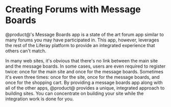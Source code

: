 # Creating Forums with Message Boards [](id=creating-forums-with-message-boards)

@product@'s Message Boards app is a state of the art forum app similar to many 
forums you may have participated in. This app, however, leverages the rest of 
the Liferay platform to provide an integrated experience that others can't 
match. 

In many web sites, it's obvious that there's no link between the main site and 
the message boards. In some cases, users are even required to register twice: 
once for the main site and once for the message boards. Sometimes it's even 
three times: once for the site, once for the message boards, and once for the 
shopping cart. By providing a message boards app along with all of the other 
apps, @product@ provides a unique, integrated approach to building sites. You 
can concentrate on building your site while the integration work is done for 
you. 

